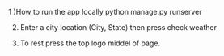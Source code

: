 1 )How to run the app locally python manage.py runserver 

2) Enter a city location (City, State) then press check weather
  
3) To rest press the top logo middel of page.
